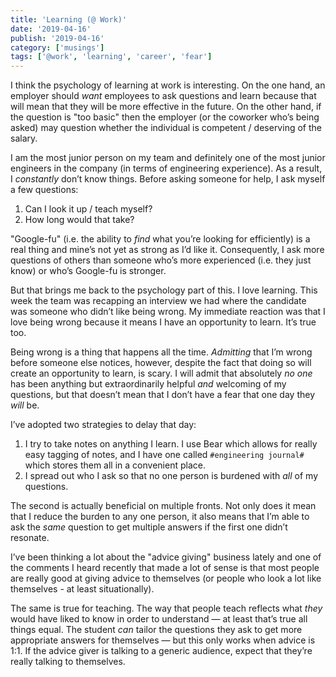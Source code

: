 ```yaml
---
title: 'Learning (@ Work)'
date: '2019-04-16'
publish: '2019-04-16'
category: ['musings']
tags: ['@work', 'learning', 'career', 'fear']
---
```


I think the psychology of learning at work is interesting. On the one hand, an employer should _want_ employees to ask questions and learn because that will mean that they will be more effective in the future. On the other hand, if the question is "too basic" then the employer (or the coworker who’s being asked) may question whether the individual is competent / deserving of the salary.

I am the most junior person on my team and definitely one of the most junior engineers in the company (in terms of engineering experience). As a result, I _constantly_ don’t know things. Before asking someone for help, I ask myself a few questions:

1. Can I look it up / teach myself?
2. How long would that take?

"Google-fu" (i.e. the ability to _find_ what you’re looking for efficiently) is a real thing and mine’s not yet as strong as I’d like it. Consequently, I ask more questions of others than someone who’s more experienced (i.e. they just know) or who’s Google-fu is stronger.

But that brings me back to the psychology part of this. I love learning. This week the team was recapping an interview we had where the candidate was someone who didn’t like being wrong. My immediate reaction was that I love being wrong because it means I have an opportunity to learn. It’s true too.

Being wrong is a thing that happens all the time. _Admitting_ that I’m wrong before someone else notices, however, despite the fact that doing so will create an opportunity to learn, is scary. I will admit that absolutely _no one_ has been anything but extraordinarily helpful _and_ welcoming of my questions, but that doesn’t mean that I don’t have a fear that one day they _will_ be.

I’ve adopted two strategies to delay that day:

1. I try to take notes on anything I learn. I use Bear which allows for really easy tagging of notes, and I have one called `#engineering journal#` which stores them all in a convenient place.
2. I spread out who I ask so that no one person is burdened with _all_ of my questions.

The second is actually beneficial on multiple fronts. Not only does it mean that I reduce the burden to any one person, it also means that I’m able to ask the _same_ question to get multiple answers if the first one didn’t resonate.

I’ve been thinking a lot about the "advice giving" business lately and one of the comments I heard recently that made a lot of sense is that most people are really good at giving advice to themselves (or people who look a lot like themselves - at least situationally).

The same is true for teaching. The way that people teach reflects what _they_ would have liked to know in order to understand — at least that’s true all things equal. The student _can_ tailor the questions they ask to get more appropriate answers for themselves — but this only works when advice is 1:1. If the advice giver is talking to a generic audience, expect that they’re really talking to themselves.
